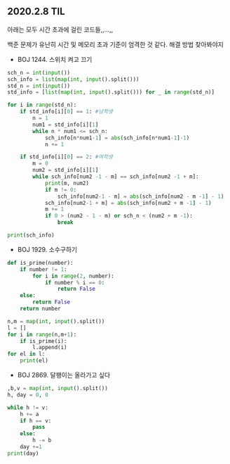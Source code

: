 ## 2020.2.8 TIL



아래는 모두 시간 초과에 걸린 코드들,,...,,

백준 문제가 유난히 시간 및 메모리 초과 기준이 엄격한 것 같다. 해결 방법 찾아봐야지



- BOJ 1244. 스위치 켜고 끄기



```python
sch_n = int(input())
sch_info = list(map(int, input().split()))
std_n = int(input())
std_info = [list(map(int, input().split())) for _ in range(std_n)]

for i in range(std_n):
    if std_info[i][0] == 1: #남학생
        n = 1
        num1 = std_info[i][1]
        while n * num1 <= sch_n:
            sch_info[n*num1-1] = abs(sch_info[n*num1-1]-1)
            n += 1

    if std_info[i][0] == 2: #여학생
        m = 0
        num2 = std_info[i][1]
        while sch_info[num2 -1 - m] == sch_info[num2 -1 + m]:
            print(m, num2)
            if m != 0:
                sch_info[num2-1 - m] = abs(sch_info[num2 - m -1] - 1)
            sch_info[num2-1 + m] = abs(sch_info[num2 + m -1] - 1)
            m += 1
            if 0 > (num2 - 1 - m) or sch_n < (num2 + m -1):
                break

print(sch_info)
```







- BOJ 1929. 소수구하기



```python
def is_prime(number):
    if number != 1:
        for i in range(2, number):
            if number % i == 0:
                return False
    else:
        return False
    return number

n,m = map(int, input().split())
l = []
for i in range(n,m+1):
    if is_prime(i):
        l.append(i)
for el in l:
    print(el)
```







- BOJ 2869. 달팽이는 올라가고 싶다



```python
,b,v = map(int, input().split())
h, day = 0, 0

while h != v:
    h += a
    if h == v:
        pass
    else:
        h -= b
    day +=1
print(day)
```

